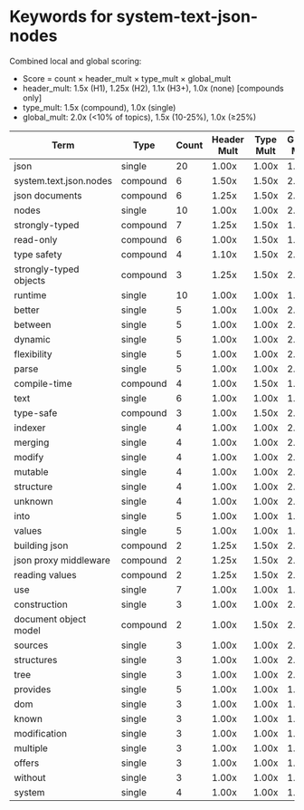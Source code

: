 # Keywords for system-text-json-nodes

Combined local and global scoring:
- Score = count × header_mult × type_mult × global_mult
- header_mult: 1.5x (H1), 1.25x (H2), 1.1x (H3+), 1.0x (none) [compounds only]
- type_mult: 1.5x (compound), 1.0x (single)
- global_mult: 2.0x (<10% of topics), 1.5x (10-25%), 1.0x (≥25%)

| Term | Type | Count | Header Mult | Type Mult | Global Mult | Score |
|------|------|-------|-------------|-----------|-------------|-------|
| json | single | 20 | 1.00x | 1.00x | 1.5x | 30.000 |
| system.text.json.nodes | compound | 6 | 1.50x | 1.50x | 2.0x | 27.000 |
| json documents | compound | 6 | 1.25x | 1.50x | 2.0x | 22.500 |
| nodes | single | 10 | 1.00x | 1.00x | 2.0x | 20.000 |
| strongly-typed | compound | 7 | 1.25x | 1.50x | 1.5x | 19.688 |
| read-only | compound | 6 | 1.00x | 1.50x | 1.5x | 13.500 |
| type safety | compound | 4 | 1.10x | 1.50x | 2.0x | 13.200 |
| strongly-typed objects | compound | 3 | 1.25x | 1.50x | 2.0x | 11.250 |
| runtime | single | 10 | 1.00x | 1.00x | 1.0x | 10.000 |
| better | single | 5 | 1.00x | 1.00x | 2.0x | 10.000 |
| between | single | 5 | 1.00x | 1.00x | 2.0x | 10.000 |
| dynamic | single | 5 | 1.00x | 1.00x | 2.0x | 10.000 |
| flexibility | single | 5 | 1.00x | 1.00x | 2.0x | 10.000 |
| parse | single | 5 | 1.00x | 1.00x | 2.0x | 10.000 |
| compile-time | compound | 4 | 1.00x | 1.50x | 1.5x | 9.000 |
| text | single | 6 | 1.00x | 1.00x | 1.5x | 9.000 |
| type-safe | compound | 3 | 1.00x | 1.50x | 2.0x | 9.000 |
| indexer | single | 4 | 1.00x | 1.00x | 2.0x | 8.000 |
| merging | single | 4 | 1.00x | 1.00x | 2.0x | 8.000 |
| modify | single | 4 | 1.00x | 1.00x | 2.0x | 8.000 |
| mutable | single | 4 | 1.00x | 1.00x | 2.0x | 8.000 |
| structure | single | 4 | 1.00x | 1.00x | 2.0x | 8.000 |
| unknown | single | 4 | 1.00x | 1.00x | 2.0x | 8.000 |
| into | single | 5 | 1.00x | 1.00x | 1.5x | 7.500 |
| values | single | 5 | 1.00x | 1.00x | 1.5x | 7.500 |
| building json | compound | 2 | 1.25x | 1.50x | 2.0x | 7.500 |
| json proxy middleware | compound | 2 | 1.25x | 1.50x | 2.0x | 7.500 |
| reading values | compound | 2 | 1.25x | 1.50x | 2.0x | 7.500 |
| use | single | 7 | 1.00x | 1.00x | 1.0x | 7.000 |
| construction | single | 3 | 1.00x | 1.00x | 2.0x | 6.000 |
| document object model | compound | 2 | 1.00x | 1.50x | 2.0x | 6.000 |
| sources | single | 3 | 1.00x | 1.00x | 2.0x | 6.000 |
| structures | single | 3 | 1.00x | 1.00x | 2.0x | 6.000 |
| tree | single | 3 | 1.00x | 1.00x | 2.0x | 6.000 |
| provides | single | 5 | 1.00x | 1.00x | 1.0x | 5.000 |
| dom | single | 3 | 1.00x | 1.00x | 1.5x | 4.500 |
| known | single | 3 | 1.00x | 1.00x | 1.5x | 4.500 |
| modification | single | 3 | 1.00x | 1.00x | 1.5x | 4.500 |
| multiple | single | 3 | 1.00x | 1.00x | 1.5x | 4.500 |
| offers | single | 3 | 1.00x | 1.00x | 1.5x | 4.500 |
| without | single | 3 | 1.00x | 1.00x | 1.5x | 4.500 |
| system | single | 4 | 1.00x | 1.00x | 1.0x | 4.000 |
